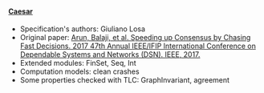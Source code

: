 #### <a href="https://github.com/nano-o/Caesar">Caesar</a>
- Specification's authors: Giuliano Losa
- Original paper: <a href="https://ieeexplore.ieee.org/document/8023110/">Arun, Balaji, et al. Speeding up Consensus by Chasing Fast Decisions. 2017 47th Annual IEEE/IFIP International Conference on Dependable Systems and Networks (DSN). IEEE, 2017.</a>
- Extended modules: FinSet, Seq, Int
- Computation models: clean crashes
- Some properties checked with TLC: GraphInvariant, agreement



